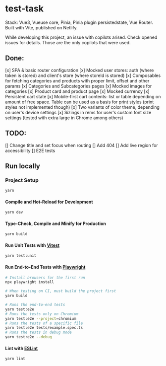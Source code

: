 # test-task

Stack: Vue3, Vueuse core, Pinia, Pinia plugin persistedstate, Vue Router.
Built with Vite, published on Netlify.

While developing this project, an issue with copilots arised. Check opened issues for details.
Those are the only copilots that were used.

## Done:

[x] SPA & basic router configuration
[x] Mocked user stores: auth (where token is stored) and client's store (where storeId is stored)
[x] Composables for fetching categories and products with proper limit, offset and other params
[x] Categories and Subcategories pages
[x] Mocked images for categories
[x] Product card and product page
[x] Mocked currency
[x] Persistent cart state
[x] Mobile-first cart contents: list or table depending on amount of free space. Table can be used as a basis for print styles (print styles not implemented though)
[x] Two variants of color theme, depending on user's device settings
[x] Sizings in rems for user's custom font size settings (tested with extra large in Chrome among others)

## TODO:

[] Change title and set focus when routing
[] Add 404
[] Add live region for accessibility
[] E2E tests

## Run locally

### Project Setup

```sh
yarn
```

#### Compile and Hot-Reload for Development

```sh
yarn dev
```

#### Type-Check, Compile and Minify for Production

```sh
yarn build
```

#### Run Unit Tests with [Vitest](https://vitest.dev/)

```sh
yarn test:unit
```

#### Run End-to-End Tests with [Playwright](https://playwright.dev)

```sh
# Install browsers for the first run
npx playwright install

# When testing on CI, must build the project first
yarn build

# Runs the end-to-end tests
yarn test:e2e
# Runs the tests only on Chromium
yarn test:e2e --project=chromium
# Runs the tests of a specific file
yarn test:e2e tests/example.spec.ts
# Runs the tests in debug mode
yarn test:e2e --debug
```

#### Lint with [ESLint](https://eslint.org/)

```sh
yarn lint
```
